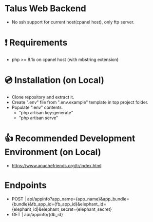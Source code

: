 # Talus Web Backend
- No ssh support for current host(cpanel host), only ftp server.

# :exclamation: Requirements 
- php >= 8.1x on cpanel host (with mbstring extension)

# 💿 Installation (on Local)
- Clone repository and extract it.
- Create ".env" file from ".env.example" template in top project folder.
- Populate ".env" contents.
  - "php artisan key:generate"
  - "php artisan serve"

# 👍 Recommended Development Environment (on Local)
- https://www.apachefriends.org/tr/index.html

# Endpoints
- POST |  api/appinfo?app_name={app_name}&app_bundle={bundle}&fb_app_id={fb_app_id}&elephant_id={elephant_id}&elephant_secret={elephant_secret}
- GET  |  api/appinfo/{db_id}
